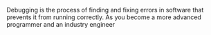 Debugging is the process of finding and fixing errors in software that prevents it from running correctly. As you become a more advanced programmer and an industry engineer
